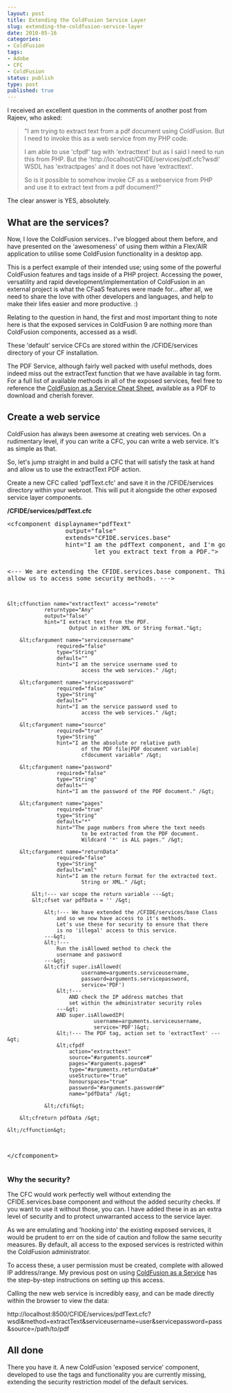 ```yaml
---
layout: post
title: Extending the ColdFusion Service Layer
slug: extending-the-coldfusion-service-layer
date: 2010-05-16
categories:
- ColdFusion
tags:
- Adobe
- CFC
- ColdFusion
status: publish
type: post
published: true
---
```

<p>I received an excellent question in the comments of another post from Rajeev, who asked:</p>
<blockquote><p>"I am trying to extract text from a pdf document using ColdFusion. But I need to invoke this as a web service from my PHP code.</p>
<p>I am able to use 'cfpdf' tag with 'extracttext' but as I said I need to run this from PHP. But the 'http://localhost/CFIDE/services/pdf.cfc?wsdl' WSDL has 'extractpages' and it does not have 'extracttext'.</p>
<p>So is it possible to somehow invoke CF as a webservice from PHP and use it to extract text from a pdf document?"</p></blockquote>
<p>The clear answer is YES, absolutely.</p>
<h2>What are the services?</h2>
<p>Now, I love the ColdFusion services.. I've blogged about them before, and have presented on the 'awesomeness' of using them within a Flex/AIR application to utilise some ColdFusion functionality in a desktop app.</p>
<p>This is a perfect example of their intended use; using some of the powerful ColdFusion features and tags inside of a PHP project. Accessing the power, versatility and rapid development/implementation of ColdFusion in an external project is what the CFaaS features were made for... after all, we need to share the love with other developers and languages, and help to make their lifes easier and more productive. :)</p>
<p>Relating to the question in hand, the first and most important thing to note here is that the exposed services in ColdFusion 9 are nothing more than ColdFusion components, accessed as a wsdl.</p>
<p>These 'default' service CFCs are stored within the /CFIDE/services directory of your CF installation.</p>
<p>The PDF Service, although fairly well packed with useful methods, does indeed miss out the extractText function that we have available in tag form. For a full list of available methods in all of the exposed services, feel free to reference the <a title="View the ColdFusion as a Service Cheat Sheet post" href="http://www.mattgifford.co.uk/cfaas-method-cheat-sheet/" target="_self">ColdFusion as a Service Cheat Sheet</a>, available as a PDF to download and cherish forever.</p>
<h2>Create a web service</h2>
<p>ColdFusion has always been awesome at creating web services. On a rudimentary level, if you can write a CFC, you can write a web service. It's as simple as that.</p>
<p>So, let's jump straight in and build a CFC that will satisfy the task at hand and allow us to use the extractText PDF action.</p>
<p>Create a new CFC called 'pdfText.cfc' and save it in the /CFIDE/services directory within your webroot. This will put it alongside the other exposed service layer components.</p>
<p><strong>/CFIDE/services/pdfText.cfc</strong></p>
<pre name="code" class="xml">
&lt;cfcomponent displayname="pdfText"
				output="false"
				extends="CFIDE.services.base"
				hint="I am the pdfText component, and I'm going to
						let you extract text from a PDF."&gt;

&lt;---
	We are extending the CFIDE.services.base component.
	This will allow us to access some security methods.
---&gt;

	&lt;cffunction name="extractText" access="remote"
				returntype="Any"
				output="false"
				hint="I extract text from the PDF.
						Output in either XML or String format."&gt;

		&lt;cfargument name="serviceusername"
					required="false"
					type="String"
					default=""
					hint="I am the service username used to
							access the web services." /&gt;

		&lt;cfargument name="servicepassword"
					required="false"
					type="String"
					default=""
					hint="I am the service password used to
							access the web services." /&gt;

		&lt;cfargument name="source"
					required="true"
					type="String"
					hint="I am the absolute or relative path
							of the PDF file|PDF document variable|
							cfdocument variable" /&gt;

		&lt;cfargument name="password"
					required="false"
					type="String"
					default=""
					hint="I am the password of the PDF document." /&gt;

		&lt;cfargument name="pages"
					required="true"
					type="String"
					default="*"
					hint="The page numbers from where the text needs
							to be extracted from the PDF document.
							Wildcard '*' is ALL pages." /&gt;

		&lt;cfargument name="returnData"
					required="false"
					type="String"
					default="xml"
					hint="I am the return format for the extracted text.
							String or XML." /&gt;

			&lt;!--- var scope the return variable ---&gt;
			&lt;cfset var pdfData = '' /&gt;

				&lt;!--- We have extended the /CFIDE/services/base Class
					and so we now have access to it's methods.
					Let's use these for security to ensure that there
					is no 'illegal' access to this service.
				---&gt;
				&lt;!---
					Run the isAllowed method to check the
					username and password
				---&gt;
				&lt;cfif super.isAllowed(
							username=arguments.serviceusername,
							password=arguments.servicepassword,
							service='PDF')
					&lt;!---
						AND check the IP address matches that
						set within the administrator security roles
					---&gt;
					AND super.isAllowedIP(
								username=arguments.serviceusername,
								service='PDF')&gt;
					&lt;!--- The PDF tag, action set to 'extractText' ---&gt;
					&lt;cfpdf
					    action="extracttext"
					    source="#arguments.source#"
					    pages="#arguments.pages#"
						type="#arguments.returnData#"
						useStructure="true"
						honourspaces="true"
						password="#arguments.password#"
						name="pdfData" /&gt;

				&lt;/cfif&gt;

		&lt;cfreturn pdfData /&gt;

	&lt;/cffunction&gt;

&lt;/cfcomponent&gt;
</pre>
<h3>Why the security?</h3>
<p>The CFC would work perfectly well without extending the CFIDE.services.base component and without the added security checks. If you want to use it without those, you can. I have added these in as an extra level of security and to protect unwarranted access to the service layer.</p>
<p>As we are emulating and 'hooking into' the existing exposed services, it would be prudent to err on the side of caution and follow the same security measures. By default, all access to the exposed services is restricted within the ColdFusion administrator. </p>
<p>To access these, a user permission must be created, complete with allowed IP address/range. My previous post on using <a href="http://www.mattgifford.co.uk/coldfusion-as-a-service-part-1/" title="View the ColdFusion as a Service post">ColdFusion as a Service</a> has the step-by-step instructions on setting up this access.</p>
<p>Calling the new web service is incredibly easy, and can be made directly within the browser to view the data:</p>
<p>http://localhost:8500/CFIDE/services/pdfText.cfc?wsdl&method=extractText&serviceusername=user&servicepassword=pass&source=/path/to/pdf</p>
<h2>All done</h2>
<p>There you have it. A new ColdFusion 'exposed service' component, developed to use the tags and functionality you are currently missing, extending the security restriction model of the default services.</p>
